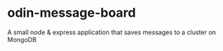 # odin-message-board

A small node & express application that saves messages to a cluster on MongoDB